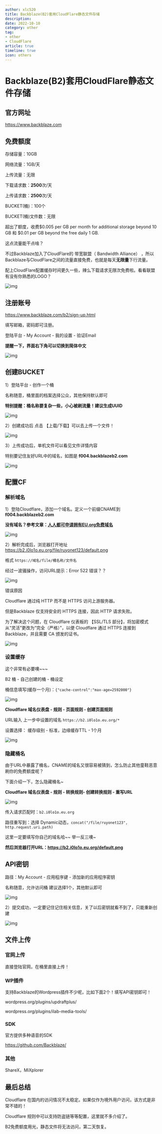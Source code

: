 ```yaml
---
author: xlc520
title: Backblaze(B2)套用CloudFlare静态文件存储
description: 
date: 2022-10-10
category: other
tag: 
- other
- CloudFlare
article: true
timeline: true
icon: others
---
```


# Backblaze(B2)套用CloudFlare静态文件存储

## 官方网址

https://www.backblaze.com

 

## 免费额度

存储容量：10GB

网络流量：1GB/天

上传流量：无限

下载请求数：**2500**次/天

上传请求数：**2500**次/天

BUCKET(桶)：100个

BUCKET(桶)文件数：无限

 

超出了额度，收费$0.005 per GB per month for additional storage beyond 10 GB 和 $0.01 per GB beyond the free daily 1 GB.

这点流量能干点啥？

不过Backblaze加入了CloudFlare的 带宽联盟（ Bandwidth Alliance） ，所以Backblaze与CloudFlare之间的流量直接免费，也就是每天**无限量**下行流量。

配上CloudFlare配置缓存时间更久一些，辣么下载请求无限次免费啦。看看联盟有没有你熟悉的LOGO？

![img](https://static.xlc520.ml/blogImage/c57394926b319339.png)

 

## 注册账号

https://www.backblaze.com/b2/sign-up.html

填写邮箱，密码即可注册。

登陆平台 - My Account - 我的设置 - 验证Email

**提醒一下，界面右下角可以切换到简体中文**

![img](https://static.xlc520.ml/blogImage/6aa0b5180f158c7a.png)

 

##  创建BUCKET

1）登陆平台 - 创作一个桶

名称随意，桶里面的档案选择公众，其他保持默认即可

**特别提醒：桶名称要复杂一些，小心被刷流量！建议生成UUID**

![img](https://static.xlc520.ml/blogImage/6bcae128a5aae3f2.png)

 

2）创建成功后 点击 【上载/下载】可以去上传一个文件！

![img](https://static.xlc520.ml/blogImage/d059f7012f8e6c7f.png)

 

3）上传成功后，单机文件可以看见文件详情内容

特别要记住友好URL中的域名，如图是 **f004.backblazeb2.com**

![img](https://static.xlc520.ml/blogImage/5080cc13667c7a8b.png)

 

## 配置CF

### 解析域名

1）登陆Cloudflare，添加一个域名。定义一个前缀CNAME到 **f004.backblazeb2.com**

**没有域名？参考文章：[人人都可申请拥有EU.org免费域名](https://51.ruyo.net/17863.html)**

![img](https://static.xlc520.ml/blogImage/f7fe01ec953be195.png)

 

2）解析完成后，浏览器打开地址 https://b2.i0lo1o.eu.org/file/ruyonet123/default.png

格式 `https://域名/file/桶名称/文件名`

经过一波骚操作，访问URL提示：Error 522 错误？？

![img](https://static.xlc520.ml/blogImage/d8f4f762cf8bb6a5.png)

 

错误原因

Cloudflare 通过纯 HTTP 而不是 HTTPS 访问上游服务器。

但是Backblaze 仅支持安全的 HTTPS 连接，因此 HTTP 请求失败。

为了解决这个问题，在 Cloudflare 仪表板的 【SSL/TLS 部分】，将加密模式从“灵活”更改为“完全（严格）”，以便 Cloudflare 通过 HTTPS 连接到 Backblaze，并且需要 CA 颁发的证书。

![img](https://static.xlc520.ml/blogImage/15904fb466238d83.png)

 

### 设置缓存

这个非常有必要噢~~~

B2 桶 - 自己创建的桶 - 桶设定

桶信息填写(缓存一个月)：`{"cache-control":"max-age=2592000"}`

![img](https://static.xlc520.ml/blogImage/935e290f3246a582.png)

 

**Cloudflare 域名仪表盘 - 规则 - 页面规则 - 创建页面规则**

URL输入 上一步中设置的域名 `https://b2.i0lo1o.eu.org/*`

设置选择： 缓存级别 - 标准，边缘缓存TTL - 1个月

![img](https://static.xlc520.ml/blogImage/370cfd749d6b3126.png)

 

 

### 隐藏桶名

由于URL中暴露了桶名，CNAME的域名又很容易被猜到，怎么防止其他童鞋恶意刷你的免费额度呢？

下面介绍一下，怎么隐藏桶名~

**Cloudflare 域名仪表盘 - 规则 - 转换规则- 创建转换规则 - 重写URL**

![img](https://static.xlc520.ml/blogImage/238a2376952d1ca8.png)

 

传入请求匹配时：`b2.i0lo1o.eu.org`

路径重写到：选择 Dynamic动态，`concat("/file/ruyonet123", http.request.uri.path)`

这里一定要填写你自己的域名哈~~ 举一反三噢~

 

**然后浏览器打开URL：https://b2.i0lo1o.eu.org/default.png**

 

## API密钥

路径：My Account - 应用程序键 - 添加新的应用程序密钥

名称随意，允许访问桶 建议选择1个，其他默认即可

![img](https://static.xlc520.ml/blogImage/542c803a7f301bc8.png)

 

2）提交成功，一定要记住记住相关信息，关了以后密钥就看不到了，只能重新创建

![img](https://static.xlc520.ml/blogImage/0372c8e08620f583.png)

 

## 文件上传

### 官网上传

直接登陆官网，在桶里直接上传！

 

### WP插件

支持Backblaze的Wordpress插件不少呢，比如下面2个！填写API密钥即可！

wordpress.org/plugins/updraftplus/

wordpress.org/plugins/ilab-media-tools/

 

### SDK

官方提供多种语音的SDK

https://github.com/Backblaze/



### 其他

ShareX，MiXplorer

 

## 最后总结

Cloudflare 在国内的访问情况不太稳定。如果仅作为境外用户访问，该方式是非常不错的！

Cloudflare 规则中可以支持防盗链等等配置，这里就不多介绍了。

B2免费额度用光，静态文件将无法访问，第二天恢复。